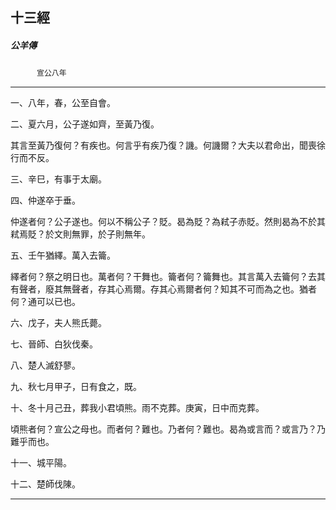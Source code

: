 

## 十三經

##### 公羊傳
　　　`宣公八年`

* * *

一、八年，春，公至自會。

二、夏六月，公子遂如齊，至黃乃復。

其言至黃乃復何？有疾也。何言乎有疾乃復？譏。何譏爾？大夫以君命出，聞喪徐行而不反。

三、辛巳，有事于太廟。

四、仲遂卒于垂。

仲遂者何？公子遂也。何以不稱公子？貶。曷為貶？為弒子赤貶。然則曷為不於其弒焉貶？於文則無罪，於子則無年。

五、壬午猶繹。萬入去籥。

繹者何？祭之明日也。萬者何？干舞也。籥者何？籥舞也。其言萬入去籥何？去其有聲者，廢其無聲者，存其心焉爾。存其心焉爾者何？知其不可而為之也。猶者何？通可以已也。

六、戊子，夫人熊氏薨。

七、晉師、白狄伐秦。

八、楚人滅舒蓼。

九、秋七月甲子，日有食之，既。

十、冬十月己丑，葬我小君頃熊。雨不克葬。庚寅，日中而克葬。

頃熊者何？宣公之母也。而者何？難也。乃者何？難也。曷為或言而？或言乃？乃難乎而也。

十一、城平陽。

十二、楚師伐陳。

* * *

